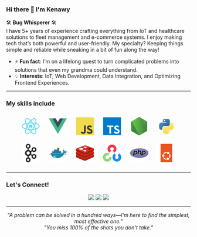 ### Hi there 👋 I'm Kenawy

🛠️ **Bug Whisperer** 🛠️  
I have 5+ years of experience crafting everything from IoT and healthcare solutions to fleet management and e-commerce systems. I enjoy making tech that’s both powerful and user-friendly. My specialty? Keeping things simple and reliable while sneaking in a bit of fun along the way!

- ⚡ **Fun fact**: I’m on a lifelong quest to turn complicated problems into solutions that even my grandma could understand.
- 💡 **Interests**: IoT, Web Development, Data Integration, and Optimizing Frontend Experiences.

---

### My skills include

<p align="center">
	<img title="React" alt="React" src="https://raw.githubusercontent.com/devicons/devicon/master/icons/react/react-original.svg" width="50" height="50" style="margin: 10px"/>
	<img title="Vue.js" alt="Vue.js" src="https://raw.githubusercontent.com/devicons/devicon/master/icons/vuejs/vuejs-original.svg" width="50" height="50" style="margin: 10px"/>
	<img title="JavaScript" alt="JavaScript" src="https://raw.githubusercontent.com/devicons/devicon/master/icons/javascript/javascript-original.svg" width="50" height="50" style="margin: 10px"/>
	<img title="TypeScript" alt="TypeScript" src="https://raw.githubusercontent.com/devicons/devicon/master/icons/typescript/typescript-original.svg" width="50" height="50" style="margin: 10px"/>
	<img title="Node.js" alt="Node.js" src="https://raw.githubusercontent.com/devicons/devicon/master/icons/nodejs/nodejs-original.svg" width="50" height="50" style="margin: 10px"/>
	<img title="Python" alt="Python" src="https://raw.githubusercontent.com/devicons/devicon/master/icons/python/python-original.svg" width="50" height="50" style="margin: 10px"/>
	<img title="Apache Kafka" alt="Apache Kafka" src="https://raw.githubusercontent.com/devicons/devicon/master/icons/apachekafka/apachekafka-original.svg" width="50" height="50" style="margin: 10px"/>
	<img title="Docker" alt="Docker" src="https://raw.githubusercontent.com/devicons/devicon/master/icons/docker/docker-original.svg" width="50" height="50" style="margin: 10px"/>
	<img title="Redis" alt="Redis" src="https://raw.githubusercontent.com/devicons/devicon/master/icons/redis/redis-original.svg" width="50" height="50" style="margin: 10px"/>
	<img title="OpenCV" alt="OpenCV" src="https://raw.githubusercontent.com/devicons/devicon/master/icons/opencv/opencv-original.svg" width="50" height="50" style="margin: 10px"/>
	<img title="PHP" alt="PHP" src="https://raw.githubusercontent.com/devicons/devicon/master/icons/php/php-original.svg" width="50" height="50" style="margin: 10px"/>
	<img title="Ubuntu" alt="Ubuntu" src="https://raw.githubusercontent.com/devicons/devicon/master/icons/ubuntu/ubuntu-plain.svg" width="50" height="50" style="margin: 10px"/>
</p>

---

### Let's Connect!
<p align="center">
	<a target="_blank" href="https://linkedin.com/in/osamah-kenawy"><img src="https://img.shields.io/badge/-LinkedIn-0077B5?style=for-the-badge&logo=linkedin&logoColor=white"></img></a>
	<a target="_blank" href="mailto:osamahkenawy@example.com"><img src="https://img.shields.io/badge/-Email-D14836?style=for-the-badge&logo=gmail&logoColor=white"></img></a>
	<a target="_blank" href="https://github.com/osamahkenawy"><img src="https://img.shields.io/badge/-GitHub-181717?style=for-the-badge&logo=github&logoColor=white"></img></a>
</p>

---

<p align="center">
   <i>"A problem can be solved in a hundred ways—I'm here to find the simplest, most effective one."</i>
   <br>
   <i>"You miss 100% of the shots you don't take."</i>
</p>
